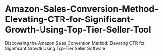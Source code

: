 # Amazon-Sales-Conversion-Method-Elevating-CTR-for-Significant-Growth-Using-Top-Tier-Seller-Tool
Discovering the Amazon Sales Conversion Method: Elevating CTR for Significant Growth Using Top-Tier Seller Software
